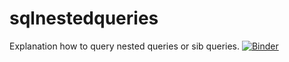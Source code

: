 # sqlnestedqueries
Explanation how to query nested queries or sib queries.
[![Binder](https://mybinder.org/badge_logo.svg)](https://mybinder.org/v2/gh/BraulioBerlanga/sqlnestedqueries/main?filepath=main.ipynb)
